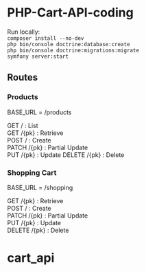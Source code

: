 # PHP-Cart-API-coding

Run locally:  
``composer install --no-dev``  
``php bin/console doctrine:database:create``  
``php bin/console doctrine:migrations:migrate``  
``symfony server:start``  

## Routes

### Products

BASE_URL = /products  

GET / : List  
GET /{pk} : Retrieve  
POST / : Create  
PATCH /{pk} : Partial Update  
PUT /{pk} : Update
DELETE /{pk} : Delete  

### Shopping Cart

BASE_URL = /shopping  

GET /{pk} : Retrieve  
POST / : Create  
PATCH /{pk} : Partial Update  
PUT /{pk} : Update  
DELETE /{pk} : Delete  
# cart_api
